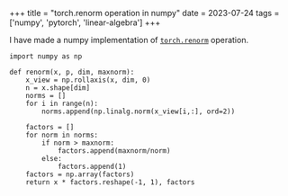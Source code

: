 +++
title = "torch.renorm operation in numpy"
date = 2023-07-24
tags = ['numpy', 'pytorch', 'linear-algebra']
+++

I have made a numpy implementation of [`torch.renorm`](https://pytorch.org/docs/stable/generated/torch.renorm.html) operation.

```
import numpy as np

def renorm(x, p, dim, maxnorm):
    x_view = np.rollaxis(x, dim, 0)
    n = x.shape[dim]
    norms = []
    for i in range(n):
        norms.append(np.linalg.norm(x_view[i,:], ord=2))

    factors = []
    for norm in norms:
        if norm > maxnorm:
            factors.append(maxnorm/norm)
        else:
            factors.append(1)
    factors = np.array(factors)
    return x * factors.reshape(-1, 1), factors
```
